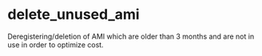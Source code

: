 # delete_unused_ami
Deregistering/deletion of AMI which are older than 3 months and are not in use in order to optimize cost.
